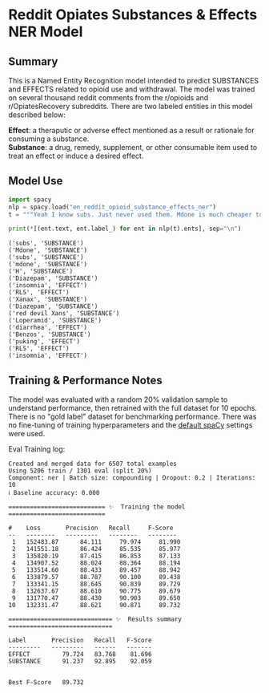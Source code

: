 # Reddit Opiates Substances & Effects NER Model
## Summary

This is a Named Entity Recognition model intended to predict SUBSTANCES and EFFECTS related to opioid use and withdrawal. The model was trained on several thousand reddit comments from the r/opioids and r/OpiatesRecovery subreddits. There are two labeled entities in this model described below:

**Effect**: a theraputic or adverse effect mentioned as a result or rationale for consuming a substance.  
**Substance**: a drug, remedy, supplement, or other consumable item used to treat an effect or induce a desired effect.

## Model Use

```python
import spacy
nlp = spacy.load("en_reddit_opioid_substance_effects_ner")
t = """Yeah I know subs. Just never used them. Mdone is much cheaper to get and you dont have to wait untill you can use them. But I think if you really want to get off your DOC then subs are more powerfull cause they block the receptors. I myself have taken once 120mg of mdone and craved H so much that I used it to and nearly OD'd but everytime I detox I use Diazepam too. It really helps me with the insomnia and the RLS. But I prefer Xanax more. They are stronger and most of the detox time I sleep cause of them but I take high doses like 10-15mg per day plus 100mg of Diazepam through out the day and take 3 times a day the 5mg red devil Xans. It works wonders for me. Then I also use Loperamid against the diarrhea. And yeah that makes wds easy for me. Benzos are really a godsend for wds. If you have enough then detox is super easy. The last time I detoxed I had nothing because of my poor planing amd it was super hard but it was bearable. Just the puking was the hell and the RLS and insomnia. But after 5 days everything was over and I managed to stay sober for a few weeks."""

print(*[(ent.text, ent.label_) for ent in nlp(t).ents], sep="\n")
```
```
('subs', 'SUBSTANCE')
('Mdone', 'SUBSTANCE')
('subs', 'SUBSTANCE')
('mdone', 'SUBSTANCE')
('H', 'SUBSTANCE')
('Diazepam', 'SUBSTANCE')
('insomnia', 'EFFECT')
('RLS', 'EFFECT')
('Xanax', 'SUBSTANCE')
('Diazepam', 'SUBSTANCE')
('red devil Xans', 'SUBSTANCE')
('Loperamid', 'SUBSTANCE')
('diarrhea', 'EFFECT')
('Benzos', 'SUBSTANCE')
('puking', 'EFFECT')
('RLS', 'EFFECT')
('insomnia', 'EFFECT')
```


## Training & Performance Notes

The model was evaluated with a random 20% validation sample to understand performance, then retrained with the full dataset for 10 epochs. There is no "gold label" dataset for benchmarking performance. There was no fine-tuning of training hyperparameters and the [default spaCy](https://web.archive.org/web/20201023185142if_/https://spacy.io/api/cli#train-hyperparams) settings were used.

Eval Training log:

```
Created and merged data for 6507 total examples
Using 5206 train / 1301 eval (split 20%)
Component: ner | Batch size: compounding | Dropout: 0.2 | Iterations: 10
ℹ Baseline accuracy: 0.000

=========================== ✨  Training the model ===========================

#    Loss       Precision   Recall     F-Score 
--   --------   ---------   --------   --------
 1   152483.87      84.111     79.974     81.990
 2   141551.18      86.424     85.535     85.977
 3   135820.19      87.415     86.853     87.133
 4   134907.52      88.024     88.364     88.194
 5   133514.60      88.433     89.457     88.942
 6   133879.57      88.787     90.100     89.438
 7   133341.15      88.645     90.839     89.729
 8   132637.67      88.610     90.775     89.679
 9   131770.47      88.430     90.903     89.650
10   132331.47      88.621     90.871     89.732

============================= ✨  Results summary =============================

Label       Precision   Recall   F-Score
---------   ---------   ------   -------
EFFECT         79.724   83.768    81.696
SUBSTANCE      91.237   92.895    92.059


Best F-Score   89.732
```